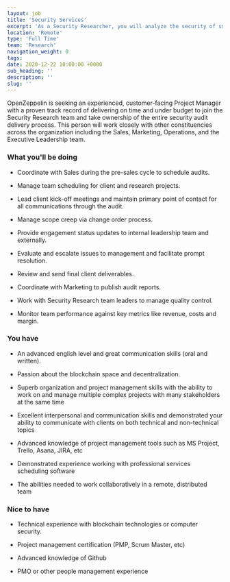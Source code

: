 ```yaml
---
layout: job
title: 'Security Services'
excerpt: 'As a Security Researcher, you will analyze the security of smart contracts and decentralized applications while conducting open-ended research around cutting edge blockchain technologies.'
location: 'Remote'
type: 'Full Time'
team: 'Research'
navigation_weight: 0
tags:
date: 2020-12-22 10:00:00 +0000
sub_heading: ''
description: ''
slug: ''
---
```


<div class="requirements"><p>
  OpenZeppelin is seeking an experienced, customer-facing Project Manager with a proven track record of delivering on time and under budget to join the Security Research team and take ownership of the entire security audit delivery process.  This person will work closely with other constituencies across the organization including the Sales, Marketing, Operations, and the Executive Leadership team.
</p></div>

<div class="requirements">
  <h3 class="job-description-title">What you'll be doing</h3>
  <ul>
    <li><p>Coordinate with Sales during the pre-sales cycle to schedule audits.</p></li>
    <li><p>Manage team scheduling for client and research projects.</p></li>
    <li><p>Lead client kick-off meetings and maintain primary point of contact for all communications through the audit. </p></li>
    <li><p>Manage scope creep via change order process.</p></li>
    <li><p>Provide engagement status updates to internal leadership team and externally. </p></li>
    <li><p>Evaluate and escalate issues to management and facilitate prompt resolution. </p></li>
    <li><p>Review and send final client deliverables.</p></li>
    <li><p>Coordinate with Marketing to publish audit reports.</p></li>
    <li><p>Work with Security Research team leaders to manage quality control.</p></li>
    <li><p>Monitor team performance against key metrics like revenue, costs and margin.</p></li>
  </ul>
</div>

<div class="requirements">
  <h3 class="job-description-title">You have</h3>
  <ul>
    <li><p>An advanced english level and great communication skills (oral and written).</p></li>
    <li><p>Passion about the blockchain space and decentralization.</p></li>
    <li><p>Superb organization and project management skills with the ability to work on and manage multiple complex projects with many stakeholders at the same time</p></li>
    <li><p>Excellent interpersonal and communication skills and demonstrated your ability to communicate with clients on both technical and non-technical topics</p></li>
    <li><p>Advanced knowledge of project management tools such as MS Project, Trello, Asana, JIRA, etc</p></li>
    <li><p>Demonstrated experience working with professional services scheduling software</p></li>
    <li><p>The abilities needed to work collaboratively in a remote, distributed  team</p></li>
  </ul>
</div>

<div class="requirements">
  <h3 class="job-description-title">Nice to have</h3>
  <ul>
    <li><p>Technical experience with blockchain technologies or computer security.</p></li>
    <li><p>Project management certification (PMP, Scrum Master, etc)</p></li>
    <li><p>Advanced knowledge of Github</p></li>
    <li><p>PMO or other people management experience</p></li>
  </ul>
</div>